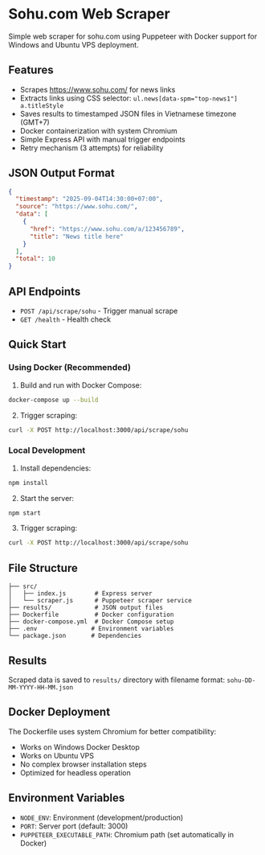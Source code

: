 # Sohu.com Web Scraper

Simple web scraper for sohu.com using Puppeteer with Docker support for Windows and Ubuntu VPS deployment.

## Features

- Scrapes https://www.sohu.com/ for news links
- Extracts links using CSS selector: `ul.news[data-spm="top-news1"] a.titleStyle`
- Saves results to timestamped JSON files in Vietnamese timezone (GMT+7)
- Docker containerization with system Chromium
- Simple Express API with manual trigger endpoints
- Retry mechanism (3 attempts) for reliability

## JSON Output Format

```json
{
  "timestamp": "2025-09-04T14:30:00+07:00",
  "source": "https://www.sohu.com/",
  "data": [
    {
      "href": "https://www.sohu.com/a/123456789",
      "title": "News title here"
    }
  ],
  "total": 10
}
```

## API Endpoints

- `POST /api/scrape/sohu` - Trigger manual scrape
- `GET /health` - Health check

## Quick Start

### Using Docker (Recommended)

1. Build and run with Docker Compose:
```bash
docker-compose up --build
```

2. Trigger scraping:
```bash
curl -X POST http://localhost:3000/api/scrape/sohu
```

### Local Development

1. Install dependencies:
```bash
npm install
```

2. Start the server:
```bash
npm start
```

3. Trigger scraping:
```bash
curl -X POST http://localhost:3000/api/scrape/sohu
```

## File Structure

```
├── src/
│   ├── index.js        # Express server
│   └── scraper.js      # Puppeteer scraper service
├── results/            # JSON output files
├── Dockerfile          # Docker configuration
├── docker-compose.yml  # Docker Compose setup
├── .env               # Environment variables
└── package.json       # Dependencies
```

## Results

Scraped data is saved to `results/` directory with filename format: `sohu-DD-MM-YYYY-HH-MM.json`

## Docker Deployment

The Dockerfile uses system Chromium for better compatibility:

- Works on Windows Docker Desktop
- Works on Ubuntu VPS
- No complex browser installation steps
- Optimized for headless operation

## Environment Variables

- `NODE_ENV`: Environment (development/production)
- `PORT`: Server port (default: 3000)
- `PUPPETEER_EXECUTABLE_PATH`: Chromium path (set automatically in Docker)